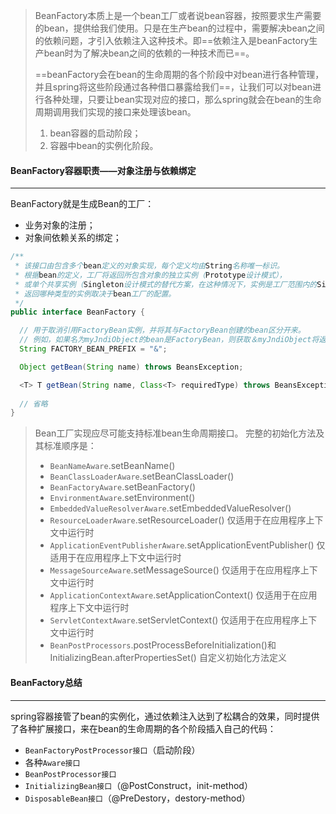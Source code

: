 > BeanFactory本质上是一个bean工厂或者说bean容器，按照要求生产需要的bean，提供给我们使用。只是在生产bean的过程中，需要解决bean之间的依赖问题，才引入依赖注入这种技术。即==依赖注入是beanFactory生产bean时为了解决bean之间的依赖的一种技术而已==。
>
> ==beanFactory会在bean的生命周期的各个阶段中对bean进行各种管理，并且spring将这些阶段通过各种借口暴露给我们==，让我们可以对bean进行各种处理，只要让bean实现对应的接口，那么spring就会在bean的生命周期调用我们实现的接口来处理该bean。
>
> 1. bean容器的启动阶段；
> 2. 容器中bean的实例化阶段。

#### BeanFactory容器职责——对象注册与依赖绑定

---

BeanFactory就是生成Bean的工厂：

- 业务对象的注册；
- 对象间依赖关系的绑定；

```java
/**
 * 该接口由包含多个bean定义的对象实现，每个定义均由String名称唯一标识。
 * 根据bean的定义，工厂将返回所包含对象的独立实例（Prototype设计模式），
 * 或单个共享实例（Singleton设计模式的替代方案，在这种情况下，实例是工厂范围内的Singleton）。
 * 返回哪种类型的实例取决于bean工厂的配置。
 */
public interface BeanFactory {

  // 用于取消引用FactoryBean实例，并将其与FactoryBean创建的bean区分开来。
  // 例如，如果名为myJndiObject的bean是FactoryBean，则获取＆myJndiObject将返回工厂，而不是工厂返回的实例。
  String FACTORY_BEAN_PREFIX = "&";

  Object getBean(String name) throws BeansException;

  <T> T getBean(String name, Class<T> requiredType) throws BeansException;
  
  // 省略
}
```

>Bean工厂实现应尽可能支持标准bean生命周期接口。 完整的初始化方法及其标准顺序是：
>
> * `BeanNameAware`.setBeanName()
> * `BeanClassLoaderAware`.setBeanClassLoader()
> * `BeanFactoryAware`.setBeanFactory()
> * `EnvironmentAware`.setEnvironment()
> * `EmbeddedValueResolverAware`.setEmbeddedValueResolver()
> * `ResourceLoaderAware`.setResourceLoader()  仅适用于在应用程序上下文中运行时
> * `ApplicationEventPublisherAware`.setApplicationEventPublisher() 仅适用于在应用程序上下文中运行时
> * `MessageSourceAware`.setMessageSource() 仅适用于在应用程序上下文中运行时
> * `ApplicationContextAware`.setApplicationContext() 仅适用于在应用程序上下文中运行时
> * `ServletContextAware`.setServletContext() 仅适用于在应用程序上下文中运行时
> * `BeanPostProcessors`.postProcessBeforeInitialization()和InitializingBean.afterPropertiesSet() 自定义初始化方法定义



#### BeanFactory总结

---

spring容器接管了bean的实例化，通过依赖注入达到了松耦合的效果，同时提供了各种扩展接口，来在bean的生命周期的各个阶段插入自己的代码：

- `BeanFactoryPostProcessor接口`（启动阶段）
- 各种`Aware接口`
- `BeanPostProcessor接口`
- `InitializingBean接口`（@PostConstruct，init-method）
- `DisposableBean接口`（@PreDestory，destory-method）

